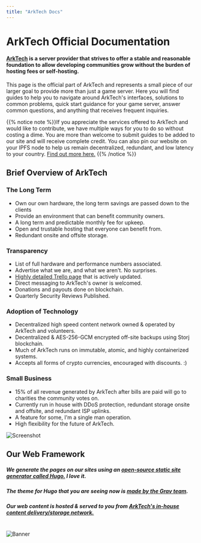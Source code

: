 ```yaml
---
title: "ArkTech Docs"
---
```


# ArkTech Official Documentation

#### [ArkTech](https://arktech.host/) is a server provider that strives to offer a stable and reasonable foundation to allow developing communities grow without the burden of hosting fees or self-hosting. 

This page is the official part of ArkTech and represents a small piece of our larger goal to provide more than just a game server. Here you will find guides to help you to navigate around ArkTech's interfaces, solutions to common problems, quick start guidance for your game server, answer common questions, and anything that receives frequent inquiries. 

{{% notice note %}}If you appreciate the services offered to ArkTech and would like to contribute, we have multiple ways for you to do so without costing a dime. You are more than welcome to submit guides to be added to our site and will receive complete credit. You can also pin our website on your IPFS node to help us remain decentralized, redundant, and low latency to your country. [Find out more here.](https://ipfs.io/) 
{{% /notice %}}

## Brief Overview of ArkTech

### The Long Term
* Own our own hardware, the long term savings are passed down to the clients
* Provide an environment that can benefit community owners.
* A long term and predictable monthly fee for upkeep.
* Open and trustable hosting that everyone can benefit from.
* Redundant onsite and offsite storage.

### Transparency
* List of full hardware and performance numbers associated.
* Advertise what we are, and what we aren't. No surprises.
* [Highly detailed Trello page](https://trello.com/b/xersTeHx/arktech) that is actively updated.
* Direct messaging to ArkTech's owner is welcomed.
* Donations and payouts done on blockchain.
* Quarterly Security Reviews Published. 

### Adoption of Technology
* Decentralized high speed content network owned & operated by ArkTech and volunteers.
* Decentralized & AES-256-GCM encrypted off-site backups using Storj blockchain.
* Much of ArkTech runs on immutable, atomic, and highly containerized systems.
* Accepts all forms of crypto currencies, encouraged with discounts. :) 

### Small Business
* 15% of all revenue generated by ArkTech after bills are paid will go to charities the community votes on.
* Currently run in house with DDoS protection, redundant storage onsite and offsite, and redundant ISP uplinks.
* A feature for some, I'm a single man operation.
* High flexibility for the future of ArkTech.

![Screenshot](images/generic-drive.jpg)


## Our Web Framework
##### We generate the pages on our sites using an [open-source static site generator called Hugo.](https://gethugo.io) I love it.
##### The theme for Hugo that you are seeing now is [made by the Grav team](https://themes.gohugo.io/hugo-theme-learn/).
##### Our web content is hosted & served to you from [ArkTech's in-house content delivery/storage network.](https://ipfs.io/)

#
![Banner](/images/fishy.gif)
